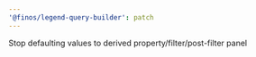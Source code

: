 ```yaml
---
'@finos/legend-query-builder': patch
---
```


Stop defaulting values to derived property/filter/post-filter panel
